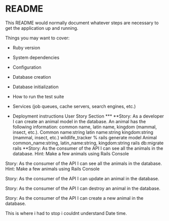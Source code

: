 # README

This README would normally document whatever steps are necessary to get the
application up and running.

Things you may want to cover:

* Ruby version

* System dependencies

* Configuration

* Database creation

* Database initialization

* How to run the test suite

* Services (job queues, cache servers, search engines, etc.)

* Deployment instructions
 User Story Section *** **Story: As a developer I can create an animal model in the database. An animal has the following information: common name, latin name, kingdom (mammal, insect, etc.). Common name:string latin name:string kingdom:string (mammal, insect, etc.) wildlife_tracker % rails generate model Animal common_name:string, latin_name:string, kingdom:string rails db:migrate rails **Story: As the consumer of the API I can see all the animals in the database. Hint: Make a few animals using Rails Console

Story: As the consumer of the API I can see all the animals in the database.
Hint: Make a few animals using Rails Console

Story: As the consumer of the API I can update an animal in the database.

Story: As the consumer of the API I can destroy an animal in the database.

Story: As the consumer of the API I can create a new animal in the database.

This is where i had to stop i couldnt understand Date time. 

